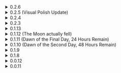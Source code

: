 <details>
<summary>0.2.6</summary>

* Exposed stage list to the config. If enemy has multiple variants, each variant gets its own config.
* Ifrit:
	* Added new spawning animation.
	* Made Ifrit about 15% larger. Size increase comes with adjusted hitboxes for his Flame Charge, they are scalled proportionally.
		* _Some people wanted him Colossus big, since he is about the size of Colossus in 1 and Returns. This is not happening, but with this I think we can reach a compromise._
	* Lowered jump power.
		* _No more silly airborne Ifrit for you._
	* Fixed Infernal Lantern's icon appearing huge when scraping.
	* Added dynamic bones to tail.
	* Fixed Hellzone sometimes spawning at 0.0.0 when Ifrit has no target while using the ability.
	* Added Gephyrophobia as possible stage.
</details>
<details>
<summary>0.2.5 (Visual Polish Update)</summary>

* Colossus:
	* Polished visuals.
	* Added SoTS elite displays.
	* Removed Abyssal Depths from possible stages, added Shattered Abodes and Disturbed Impact instead.
	* Laser Barrage:
		* Now has particles to indicate that Colossus is charging the attack and spotlight to indicate where he is firing.
	* Rock Clap:
		* Added option (disabled by default) to spawn monsters post loop on skill use. Non-elite Colossus will spawn one Golem, Fire Colossus will spawn 6 Wisps, Overloading will spawn 6 Jellyfishes, other elites will spawn 2 Golems. Spawned monsters inherit elite equipment but not do not get elite stat boosts.
* Spitter:
	* Polished visuals.
	* Added SoTS elite displays.	
	* Added Helminth Hatchery as possible stage. Replaces Mini Mushroom (can be disabled in the config).
	* Restored Bite effect that was broken post-SoTS.
* Ifrit:
	* Polished visuals.
	* Increased volume of some sounds so they are more distinct.
	* Hellzone:
		* Reworked. Now Ifrit fires fireball under his feet, that will spawn a volcano near targeted player. Behaves similarly to Stone Titan's fist attack.
		* As a result of rework volcano radius is nerfed to 9m (was 12m), number of rock shoots lowered to 3 (was 4).
	* Summon Pillar:
		* Now destroying the pillar makes it explode and deal damage to all monsters without dealing damage to players. It will play a distinct sound effect and play animation of fireball hitting the ground if players manage to do that.
		* Lowered pillar health to 585(+176) (was 720(+216)).
	* Flame Charge:
		* Now has new animation and sound effects on stomping.	
</details>
<details>
<summary>0.2.4</summary>

* Colossus:
	* Director credits increased from 1000 to 1150.
		* _This was actually made last patch but I forgot to add it to changelog. He is a bit too strong to appear early on, but should still be there if you just keep that Shrine of Mountain streak going._
* Ifrit:
	* Added missing Simulacrum stages and Void Cell as possible spawn stage.
	* Fixed NRE with Elder Lemurian flame attack.
* Spitter:
	* Restored Sulfur Pools spawning.
</details>
<details>
<summary>0.2.3</summary>

* Added new Champion-tier (or boss) monster: Ifrit.
* Restored DirectorAPI dependency and added DeployableAPI dependency.
	* _DirectorAPI dependency restores enemy spawns on custom stages. It wasn't working since SoTS._
* Fixed potential issue with boss drops in other mods due to code-created ScriptableObjects not having names.
* Added option to disable each instance of content separately.
	* _This means you can have boss items without bosses and vice versa. But obviously if you have boss item without a boss that means it can only spawn either via printers or Artifact of Command._
* Colossus:
	* Fixed Laser Barrage explosion damage being scaled of Laser Barrage Explosion radius config instead of correct config.
</details>
<details>
<summary>0.1.13</summary>

* Fixed Colossus not spawning outside of family events.
* Fixed Colossus' Laser Barrage not doing full head spin on high attack speed.
* Added soft dependency on RestoreGrandparentRock.
</details>
<details>
<summary>0.1.12 (The Moon actually fell)  </summary>

* SoTS update.
* Removed R2API dependencies.
* I would like to take a moment and tell Randy that he can go fuck himself.
</details>
<details>
<summary>0.1.11 (Dawn of the Final Day, 24 Hours Remain)  </summary>

* Added Colossus to Fogbound Lagoon.
* Some general polish.
</details>
<details>
<summary>0.1.10 (Dawn of the Second Day, 48 Hours Remain)  </summary>

* Colossus:
	* Added config option to destroy model after death (turned off by default).
	* Lowered director cost to 1000 (from 1200). Lowered minimum stage completion to 0 (from 3).
		* _With these changes he should become even more frequent, and with 1000\0 on director it is very possible to encounter Colossus on first stage with Shrines of the Mountain._
	* Laser Barrage's head pitch is lowered to 0.05 (from 0.75). Spread is lowered to 0.15 (from 0.18). Prep time lowered to 4.5 seconds (from 5.5).
		* _Now you can't just hide under his feet, you have to get around him or run far away. Well, not as far as it used to be._
	* Colossal Fist now deals 500% damage (was 400%) with 8% proc chance (was 10%).
		* _This is mostly performance related. DPS is still the same._
	* Castle variant visual polish.
</details>
<details>
<summary>0.1.9 </summary>

* Fixed an issue where loading the game with mod's unsupported language would hang the game at 100%.
* Spitter:
	* A big thanks to [rob](https://thunderstore.io/package/rob_gaming/) for a new set of animations!
	* Spitter now slows down on charging spit to 70% of movement speed and comes to a complete stop on spit release.
	* Charged Spit now has a sound cue on charging the attack.
	* Added 2 second cooldown on Bite.
		* _He was quite relentless in melee range when the intention was that it would be somewhat of a last resort for him. This should calm him down._
* Colossus:
	* Laser Barrage explosion radius increased from 5 to 10.
		* _You could just stand in front of him and not get hit, ever. It was never my intention to make this attack hard to dodge, but it should serve it intended purpose - create a hell zone in front of him that you need to get away from ASAP. Hopefully this will make it closer to that intent._
	* Lowered director cost to 1200.
	* Added Void Fields and Abyssal Depths as possible spawn stage.
		* _I've got a lot of reports that people just don't see him in runs. Lowering director cost and adding him to the only stage 4 he can kinda fit in (he can't go into the cave) should hopefully make him less rare. Void Fields should probably be behind config tho._
	* Fixed head disappearing under certain angles.
	* Added Sky Meadows variant. 
	* Added Castle variant (don't get your hopes up).
	* Fixed eye glow and light not going out on death. 
	* Fixed idle animation blending with death animation.
	* Fixed footstep effects not playing. 
	* Now you should really be careful when Colossus steps and falls to the ground.
	* hehe boner
</details>
<details>
<summary>0.1.8 </summary>

* Added new Champion-tier (or boss) monster: Colossus.
* Spitter:
	* Split projectiles no longer collide with bodies.
		* _It is done to remove "shotgun effect" where in some situations, depending on target's and Spitter's elevation all 4 projectiles will hit the same target, resulting in massive, unintended damage._
* Added pt-BR translation by [Kauzok](https://github.com/Kauzok)
</details>

<details>
<summary>0.0.12 </summary>

* Spitter:
	* Fixed log book display and text.
	* Fixed log book text showing up in chat on Spitter's monster log pickup.
	* Fixed Spitter not being stunnable, frozable, etc.
	* Adjusted sounds' volume and attenuation to roughly match vanilla.
	* Made projectile and DoT zone decal more orange-ish.
	* Slight adjustments to elite colors so hopefully Overloading and Glacial are easier to differentiate.
	* Added monster to Void Cells, Abyssal Depths (Simulacrum) and Bulwark's Ambry.
</details>

<details>
<summary>0.0.11 </summary>

* Initial release
</details>

